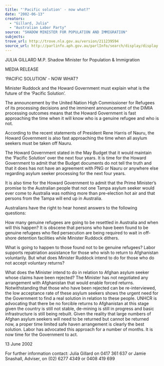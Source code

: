 ```yaml
---
title: "'Pacific solution' - now what?"
date: "2002-06-13"
creators:
  - "Gillard, Julia"
  - "Australian Labor Party"
source: "SHADOW MINISTER FOR POPULATION AND IMMIGRATION"
subjects:
trove_url: http://trove.nla.gov.au/version/211239594
source_url: http://parlinfo.aph.gov.au/parlInfo/search/display/display.w3p;query=Id%3A%22media/pressrel/MUR66%22
---
```


 JULIA GILLARD M.P. Shadow Minister for Population & Immigration

 MEDIA RELEASE

 ‘PACIFIC SOLUTION’ - NOW WHAT?

 Minister Ruddock and the Howard Government must explain what is the future of the ‘Pacific Solution’.

 The announcement by the United Nation High Commissioner for Refugees of its processing decisions and the imminent announcement of the DIMIA processing outcomes means that the Howard Government is fast approaching the time when it will know who is a genuine refugee and who is not.

 According to the recent statements of President Rene Harris of Nauru, the Howard Government is also fast approaching the time when all asylum seekers must be taken off Nauru.

 The Howard Government stated in the May Budget that it would maintain the ‘Pacific Solution’ over the next four years.  It is time for the Howard Government to admit that the Budget documents do not tell the truth and that it does has not have an agreement with PNG or Nauru or anywhere else regarding asylum seeker processing for the next four years.

 It is also time for the Howard Government to admit that the Prime Minister’s promise to the Australian people that not one Tampa asylum seeker would ever come to Australia was nothing more than pre-election hot air and that persons from the Tampa will end up in Australia.

 Australians have the right to hear honest answers to the following questions:

 How many genuine refugees are going to be resettled in Australia and when will this happen? It is obscene that persons who have been found to be genuine refugees who fled persecution are being required to wait in off-shore detention facilities while Minister Ruddock dithers.

 What is going to happen to those found not to be genuine refugees? Labor supports repatriation assistance for those who wish to return to Afghanistan voluntarily.  But what does Minister Ruddock intend to do for those who do not accept voluntary returns?

 What does the Minister intend to do in relation to Afghan asylum seeker whose claims have been rejected? The Minister has not negotiated any arrangement with Afghanistan that would enable forced returns. Notwithstanding that those who have been rejected can be re-interviewed, the low acceptance rate of these asylum seekers shows the urgent need for the Government to find a real solution in relation to these people.  UNHCR is advocating that there be no forcible returns to Afghanistan at this stage given the country is still not stable, de-mining is still in progress and basic infrastructure is still being rebuilt. Given the reality that large numbers of Afghan asylum seekers will need to be returned but cannot be returned now, a proper time limited safe haven arrangement is clearly the best solution.  Labor has advocated this approach for a number of months.  It is now time for the Government to act.

 13 June 2002

 For further information contact: Julia Gillard on 0417 361 637 or Jamie Snashall, Adviser, on (02) 6277 4349 or 0408 419 699

